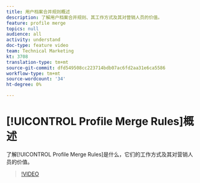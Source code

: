 ```yaml
---
title: 用户档案合并规则概述
description: 了解用户档案合并规则、其工作方式及其对营销人员的价值。
feature: profile merge
topics: null
audience: all
activity: understand
doc-type: feature video
team: Technical Marketing
kt: 3708
translation-type: tm+mt
source-git-commit: dfd549508cc223714bdb07ac6fd2aa31e6ca5586
workflow-type: tm+mt
source-wordcount: '34'
ht-degree: 0%

---
```



# [!UICONTROL Profile Merge Rules]概述

了解[!UICONTROL Profile Merge Rules]是什么，它们的工作方式及其对营销人员的价值。

>[!VIDEO](https://video.tv.adobe.com/v/28974/?quality=12)
